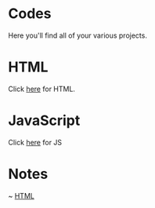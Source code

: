 # Codes
Here you'll find all of your various projects.

# HTML
Click [here](https://github.com/YanMaker/Codes/tree/main/HTML) for HTML.

# JavaScript
Click [here](https://github.com/YanMaker/Codes/tree/main/JavaScript) for JS

# Notes
~ [HTML](https://github.com/YanMaker/Codes/tree/main/HTML/Notes.txt)
